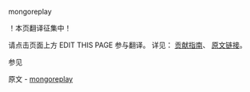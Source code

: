  mongoreplay

 ！本页翻译征集中！

请点击页面上方 EDIT THIS PAGE 参与翻译。
详见：
[贡献指南]( https://github.com/JinMuInfo/MongoDB-Manual-zh/blob/master/CONTRIBUTING.md )、
[原文链接](  https://docs.mongodb.com/manual/reference/program/mongoreplay/  )。

 参见

原文 - [mongoreplay]( https://docs.mongodb.com/manual/reference/program/mongoreplay/ )

